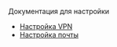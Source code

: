 Документация для настройки
- [Настройка VPN](Настройка%20VPN.md)
- [Настройка почты](Настройка%20почты.md)